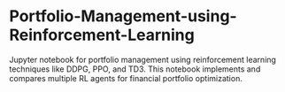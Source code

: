 # Portfolio-Management-using-Reinforcement-Learning
Jupyter notebook for portfolio management using reinforcement learning techniques like DDPG, PPO, and TD3. This notebook implements and compares multiple RL agents for financial portfolio optimization.
